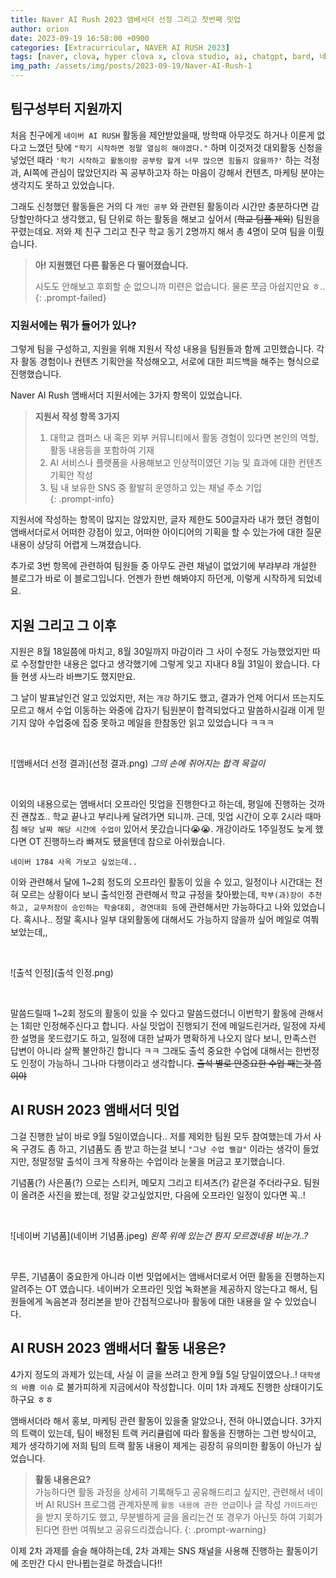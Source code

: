 ```yaml
---
title: Naver AI Rush 2023 앰배서더 선정 그리고 첫번째 밋업
author: orion
date: 2023-09-19 16:58:00 +0900
categories: [Extracurricular, NAVER AI RUSH 2023]
tags: [naver, clova, hyper clova x, clova studio, ai, chatgpt, bard, 네이버, 클로바, 하이퍼 클로바 X, 클로바 스튜디오]
img_path: /assets/img/posts/2023-09-19/Naver-AI-Rush-1
---
```


## 팀구성부터 지원까지
처음 친구에게 `네이버 AI RUSH` 활동을 제안받았을때, 방학때 아무것도 하거나 이룬게 없다고 느꼈던 탓에 `"학기 시작하면 정말 열심히 해야겠다."` 하며 이것저것 대외활동 신청을 넣었던 때라 `'학기 시작하고 활동이랑 공부랑 할게 너무 많으면 힘들지 않을까?'` 하는 걱정과, AI쪽에 관심이 많았던지라 꼭 공부하고자 하는 마음이 강해서 컨텐츠, 마케팅 분야는 생각지도 못하고 있었습니다.

그래도 신청했던 활동들은 거의 다 `개인 공부` 와 관련된 활동이라 시간만 충분하다면 감당할만하다고 생각했고, 팀 단위로 하는 활동을 해보고 싶어서 (~~학교 팀플 제외~~) 팀원을 꾸렸는데요. 저와 제 친구 그리고 친구 학교 동기 2명까지 해서 총 4명이 모여 팀을 이뤘습니다.

> **아! 지원했던 다른 활동은 다 떨어졌습니다.**  
> 
> 시도도 안해보고 후회할 순 없으니까 미련은 없습니다. 물론 쪼금 아쉽지만요 ㅎ..  
{: .prompt-failed}

### 지원서에는 뭐가 들어가 있나?
그렇게 팀을 구성하고, 지원을 위해 지원서 작성 내용을 팀원들과 함께 고민했습니다. 각자 활동 경험이나 컨텐츠 기획안을 작성해오고, 서로에 대한 피드백을 해주는 형식으로 진행했습니다.

Naver AI Rush 앰배서더 지원서에는 3가지 항목이 있었습니다.

> **지원서 작성 항목 3가지**
> 
>1. 대학교 캠퍼스 내 혹은 외부 커뮤니티에서 활동 경험이 있다면 본인의 역할, 활동 내용등을 포함하여 기재
>2. AI 서비스나 플랫폼을 사용해보고 인상적이였던 기능 및 효과에 대한 컨텐츠 기획안 작성
>3. 팀 내 보유한 SNS 중 활발히 운영하고 있는 채널 주소 기입  
{: .prompt-info}


지원서에 작성하는 항목이 많지는 않았지만, 글자 제한도 500글자라 내가 했던 경험이 앰배서더로서 어떠한 강점이 있고, 어떠한 아이디어의 기획을 할 수 있는가에 대한 질문 내용이 상당히 어렵게 느껴졌습니다. 

추가로 3번 항목에 관련하여 팀원들 중 아무도 관련 채널이 없었기에 부랴부랴 개설한 블로그가 바로 이 블로그입니다. 언젠가 한번 해봐야지 하던게, 이렇게 시작하게 되었네요.

## 지원 그리고 그 이후
지원은 8월 18일쯤에 마치고, 8월 30일까지 마감이라 그 사이 수정도 가능했었지만 따로 수정할만한 내용은 없다고 생각했기에 그렇게 잊고 지내다 8월 31일이 왔습니다. 다들 현생 사느라 바쁘기도 했지만요.

그 날이 발표날인건 알고 있었지만, 저는 `개강` 하기도 했고, 결과가 언제 어디서 뜨는지도 모르고 해서 수업 이동하는 와중에 갑자기 팀원분이 합격되었다고 말씀하시길래 이게 믿기지 않아 수업중에 집중 못하고 메일을 한참동안 읽고 있었습니다 ㅋㅋㅋ

<br>

![앰배서더 선정 결과](선정 결과.png)
_그의 손에 쥐어지는 합격 목걸이_

<br>

이외의 내용으로는 앰배서더 오프라인 밋업을 진행한다고 하는데, 평일에 진행하는 것까진 괜찮죠.. 학교 끝나고 부리나케 달려가면 되니까. 근데, 밋업 시간이 오후 2시라 때마침 `해당 날짜 해당 시간에 수업이` 있어서 못갔습니다😭😭. 개강이라도 1주일정도 늦게 했다면 OT 진행하느라 빠져도 됐을텐데 참으로 아쉬웠습니다. 

`네이버 1784 사옥 가보고 싶었는데..`

이와 관련해서 달에 1~2회 정도의 오프라인 활동이 있을 수 있고, 일정이나 시간대는 전혀 모르는 상황이다 보니 출석인정 관련해서 학교 규정을 찾아봤는데, `학부(과)장이 추천하고, 교무처장이 승인하는 학술대회, 경연대회 등`에 관련해서만 가능하다고 나와 있었습니다. 혹시나.. 정말 혹시나 일부 대외활동에 대해서도 가능하지 않을까 싶어 메일로 여쭤보았는데,,

<br>

![출석 인정](출석 인정.png)

<br>

말씀드릴때 1~2회 정도의 활동이 있을 수 있다고 말씀드렸더니 이번학기 활동에 관해서는 1회만 인정해주신다고 합니다. 사실 밋업이 진행되기 전에 메일드린거라, 일정에 자세한 설명을 못드렸기도 하고, 일정에 대한 날짜가 명확하게 나오지 않다 보니, 만족스런 답변이 아니라 살짝 불안하긴 합니다 ㅋㅋ 그래도 출석 중요한 수업에 대해서는 한번정도 인정이 가능하니 그나마 다행이라고 생각합니다. ~~출석 별로 안중요한 수업 째는것 쯤이야~~

## AI RUSH 2023 앰배서더 밋업
그걸 진행한 날이 바로 9월 5일이였습니다.. 저를 제외한 팀원 모두 참여했는데 가서 사옥 구경도 좀 하고, 기념품도 좀 받고 하는걸 보니 `"그냥 수업 쨀걸"` 이라는 생각이 들었지만, 정말정말 출석이 크게 작용하는 수업이라 눈물을 머금고 포기했습니다.

기념품(?) 사은품(?) 으로는 스티커, 메모지 그리고 티셔츠(?) 같은걸 주더라구요. 팀원이 올려준 사진을 봤는데, 정말 갖고싶었지만, 다음에 오프라인 일정이 있다면 꼭..!

<br>

![네이버 기념품](네이버 기념품.jpeg)
_왼쪽 위에 있는건 뭔지 모르겠네용 비눈가..?_

<br>

무튼, 기념품이 중요한게 아니라 이번 밋업에서는 앰배서더로서 어떤 활동을 진행하는지 알려주는 OT 였습니다. 네이버가 오프라인 밋업 녹화본을 제공하지 않는다고 해서, 팀원들에게 녹음본과 정리본을 받아 간접적으로나마 활동에 대한 내용을 알 수 있었습니다.


## AI RUSH 2023 앰배서더 활동 내용은?
4가지 정도의 과제가 있는데, 사실 이 글을 쓰려고 한게 9월 5일 당일이였으나..! `대학생의 바쁨 이슈` 로 불가피하게 지금에서야 작성합니다. 이미 1차 과제도 진행한 상태이기도 하구요 ㅎㅎ

앰배서더라 해서 홍보, 마케팅 관련 활동이 있을줄 알았으나, 전혀 아니였습니다. 3가지의 트랙이 있는데, 팀이 배정된 트랙 커리큘럼에 따라 활동을 진행하는 그런 방식이고, 제가 생각하기에 저희 팀의 트랙 활동 내용이 제게는 굉장히 유의미한 활동이 아닌가 싶었습니다.

>**활동 내용은요?**  
>가능하다면 활동 과정을 상세히 기록해두고 공유해드리고 싶지만, 관련해서 네이버 AI RUSH 프로그램 관계자분께 `활동 내용에 관한 언급`이나 글 작성 `가이드라인`을 받지 못하기도 했고, 무분별하게 글을 올리는건 또 경우가 아닌듯 하여 기회가 된다면 한번 여쭤보고 공유드리겠습니다.
{: .prompt-warning}

이제 2차 과제를 슬슬 해야하는데, 2차 과제는 SNS 채널을 사용해 진행하는 활동이기에 조만간 다시 만나뵙는걸로 하겠습니다!!